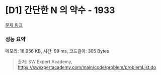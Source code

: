 # [D1] 간단한 N 의 약수 - 1933 

[문제 링크](https://swexpertacademy.com/main/code/problem/problemDetail.do?contestProbId=AV5PhcWaAKIDFAUq) 

### 성능 요약

메모리: 18,956 KB, 시간: 99 ms, 코드길이: 305 Bytes



> 출처: SW Expert Academy, https://swexpertacademy.com/main/code/problem/problemList.do